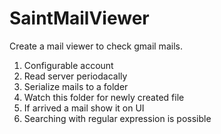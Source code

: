 # SaintMailViewer

Create a mail viewer to check gmail mails.

1. Configurable account
2. Read server periodacally
3. Serialize mails to a folder
4. Watch this folder for newly created file
5. If arrived a mail show it on UI
6. Searching with regular expression is possible
